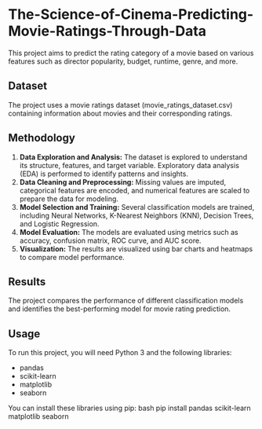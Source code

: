 # The-Science-of-Cinema-Predicting-Movie-Ratings-Through-Data

This project aims to predict the rating category of a movie based on various features such as director popularity, budget, runtime, genre, and more. 

## Dataset

The project uses a movie ratings dataset (movie_ratings_dataset.csv) containing information about movies and their corresponding ratings.

## Methodology

1. **Data Exploration and Analysis:** The dataset is explored to understand its structure, features, and target variable. Exploratory data analysis (EDA) is performed to identify patterns and insights.
2. **Data Cleaning and Preprocessing:** Missing values are imputed, categorical features are encoded, and numerical features are scaled to prepare the data for modeling.
3. **Model Selection and Training:** Several classification models are trained, including Neural Networks, K-Nearest Neighbors (KNN), Decision Trees, and Logistic Regression.
4. **Model Evaluation:** The models are evaluated using metrics such as accuracy, confusion matrix, ROC curve, and AUC score.
5. **Visualization:** The results are visualized using bar charts and heatmaps to compare model performance.

## Results

The project compares the performance of different classification models and identifies the best-performing model for movie rating prediction.

## Usage

To run this project, you will need Python 3 and the following libraries:

* pandas
* scikit-learn
* matplotlib
* seaborn

You can install these libraries using pip:
bash pip install pandas scikit-learn matplotlib seaborn
